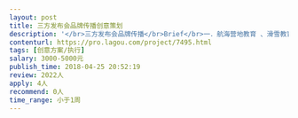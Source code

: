 ```yaml
---                
layout: post       
title: 三方发布会品牌传播创意策划           
description: '</br>三方发布会品牌传播</br>Brief</br>一．航海营地教育 、滑雪教育、潜水教育三家行业领头羊，联盟成立，发布会启动仪式，</br>现场大咖云集，国宝级奥运冠军IP、国家级退役体育运动员、发烧友、企业家形象大使联合出席(地产前10、华为高管等)。</br>二．品牌传播</br>*给发布会赋予创意主题，给三方IP赋予人格和态度；</br>*传递意见领袖们的高品味的生活理念；</br>*传播自有港口下的超级体验场，给用户的超“帆”体验；</br>*讲述企业家营地教育匠心工程和对服务苛求以及创意空间设计</br>*冠军IP、航海家日记、小WOW原创IP的创意融入</br>三．现场发布会执行</br>*宣传片创意脚本</br>*现场启动仪式-科技互动</br>'     
contenturl: https://pro.lagou.com/project/7495.html      
tags: [创意方案/执行]            
salary: 3000-5000元          
publish_time: 2018-04-25 20:52:19         
review: 2022人                   
apply: 4人                   
recommend: 0人                   
time_range: 小于1周              
---                 
```

